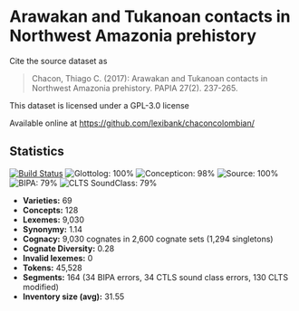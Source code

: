 # Arawakan and Tukanoan contacts in Northwest Amazonia prehistory

Cite the source dataset as

> Chacon, Thiago C. (2017): Arawakan and Tukanoan contacts in Northwest Amazonia prehistory. PAPIA 27(2). 237-265.

This dataset is licensed under a GPL-3.0 license

Available online at https://github.com/lexibank/chaconcolombian/

## Statistics


[![Build Status](https://travis-ci.org/lexibank/chaconcolumbian.svg?branch=master)](https://travis-ci.org/lexibank/chaconcolumbian)
![Glottolog: 100%](https://img.shields.io/badge/Glottolog-100%25-brightgreen.svg "Glottolog: 100%")
![Concepticon: 98%](https://img.shields.io/badge/Concepticon-98%25-green.svg "Concepticon: 98%")
![Source: 100%](https://img.shields.io/badge/Source-100%25-brightgreen.svg "Source: 100%")
![BIPA: 79%](https://img.shields.io/badge/BIPA-79%25-yellow.svg "BIPA: 79%")
![CLTS SoundClass: 79%](https://img.shields.io/badge/CLTS%20SoundClass-79%25-yellow.svg "CLTS SoundClass: 79%")

- **Varieties:** 69
- **Concepts:** 128
- **Lexemes:** 9,030
- **Synonymy:** 1.14
- **Cognacy:** 9,030 cognates in 2,600 cognate sets (1,294 singletons)
- **Cognate Diversity:** 0.28
- **Invalid lexemes:** 0
- **Tokens:** 45,528
- **Segments:** 164 (34 BIPA errors, 34 CTLS sound class errors, 130 CLTS modified)
- **Inventory size (avg):** 31.55
